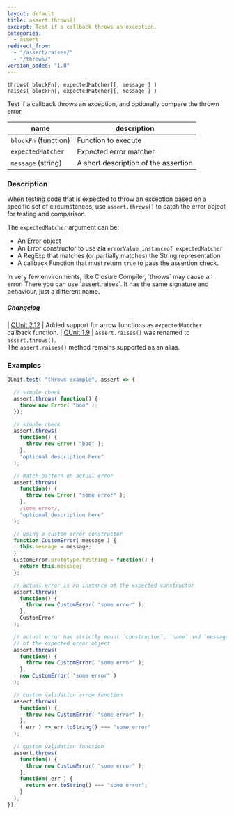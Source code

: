 ```yaml
---
layout: default
title: assert.throws()
excerpt: Test if a callback throws an exception.
categories:
  - assert
redirect_from:
  - "/assert/raises/"
  - "/throws/"
version_added: "1.0"
---
```


`throws( blockFn[, expectedMatcher][, message ] )`<br>
`raises( blockFn[, expectedMatcher][, message ] )`

Test if a callback throws an exception, and optionally compare the thrown error.

| name               | description                          |
|--------------------|--------------------------------------|
| `blockFn` (function) | Function to execute                |
| `expectedMatcher`  | Expected error matcher               |
| `message` (string) | A short description of the assertion |


### Description

When testing code that is expected to throw an exception based on a specific set of circumstances, use `assert.throws()` to catch the error object for testing and comparison.

The `expectedMatcher` argument can be:

* An Error object
* An Error constructor to use ala `errorValue instanceof expectedMatcher`
* A RegExp that matches (or partially matches) the String representation
* A callback Function that must return `true` to pass the assertion check.

<p class="note" markdown="1">In very few environments, like Closure Compiler, `throws` may cause an error. There you can use `assert.raises`. It has the same signature and behaviour, just a different name.</p>

##### Changelog

| [QUnit 2.12](https://github.com/qunitjs/qunit/releases/tag/2.12.0) | Added support for arrow functions as `expectedMatcher` callback function.
| [QUnit 1.9](https://github.com/qunitjs/qunit/releases/tag/v1.9.0) | `assert.raises()` was renamed to `assert.throws()`.<br>The  `assert.raises()` method remains supported as an alias.

### Examples

```js
QUnit.test( "throws example", assert => {

  // simple check
  assert.throws( function() {
    throw new Error( "boo" );
  });

  // simple check
  assert.throws(
    function() {
      throw new Error( "boo" );
    },
    "optional description here"
  );

  // match pattern on actual error
  assert.throws(
    function() {
      throw new Error( "some error" );
    },
    /some error/,
    "optional description here"
  );

  // using a custom error constructor
  function CustomError( message ) {
    this.message = message;
  }
  CustomError.prototype.toString = function() {
    return this.message;
  };

  // actual error is an instance of the expected constructor
  assert.throws(
    function() {
      throw new CustomError( "some error" );
    },
    CustomError
  );

  // actual error has strictly equal `constructor`, `name` and `message` properties
  // of the expected error object
  assert.throws(
    function() {
      throw new CustomError( "some error" );
    },
    new CustomError( "some error" )
  );

  // custom validation arrow function
  assert.throws(
    function() {
      throw new CustomError( "some error" );
    },
    ( err ) => err.toString() === "some error"
  );

  // custom validation function
  assert.throws(
    function() {
      throw new CustomError( "some error" );
    },
    function( err ) {
      return err.toString() === "some error";
    }
  );
});
```
